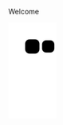 

Welcome


![Snake animation](https://github.com/AlehKhvasko/AlehKhvasko/blob/output/github-contribution-grid-snake.svg)

